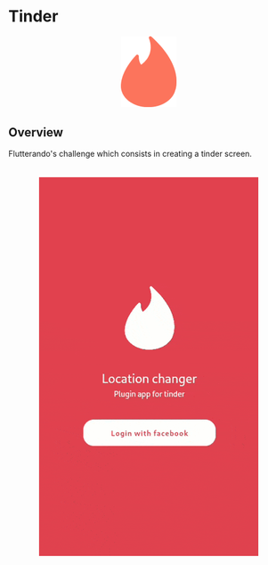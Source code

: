 # Tinder

<div align="center">
  <img src="assets/images/logo.svg" width="100px">
</div>

## Overview

Flutterando's challenge which consists in creating a tinder screen.

<div align="center">
  <img src="assets/images/screen.gif" style="margin-top: 20px">
</div>
